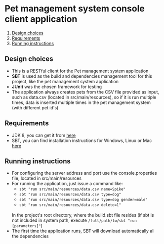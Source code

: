 # Pet management system console client application

<ol>
    <li><a href="#design">Design choices</a></li>
    <li><a href="#requirements">Requirements</a></li>
    <li><a href="#instructions">Running instructions</a></li>
</ol>

**<a name="design"><h2>Design choices</h2></a>**
<ul>
    <li> This is a RESTful client for the Pet management system application</li>
    <li><b>SBT</b> is used as the build and dependencies management tool for this project, like the pet management system application</li>
    <li><b>JUnit</b> was the chosen framework for testing</li>
    <li>The application always creates pets from the CSV file provided as input, such as data.csv (located in src/main/resources), so if it is run multiple times, data is inserted multiple times in the pet management system (with different pet id's) </li>
</ul>

**<a name="requirements"><h2>Requirements</h2></a>**
<ul>
    <li>JDK 8, you can get it from <a href="http://www.oracle.com/technetwork/java/javase/downloads/jdk8-downloads-2133151.html" target="_blank">here</a></li>
    <li>SBT, you can find installation instructions for Windows, Linux or Mac <a href="http://www.scala-sbt.org/0.13/docs/Setup.html" target="_blank">here</a></li>
</ul>

**<a name="instructions"><h2>Running instructions</h2></a>**
<ul>
    <li>For configuring the server address and port use the console.properties file, located in src/main/resources</li>
    <li>For running the application, just issue a command like:<br>
        <ul>
            <li><code>sbt "run src/main/resources/data.csv name=Spike"</code></li>
            <li><code>sbt "run src/main/resources/data.csv type=dog"</code></li>
            <li><code>sbt "run src/main/resources/data.csv type=dog gender=male"</code></li>
            <li><code>sbt "run src/main/resources/data.csv delete=1"</code></li>
        </ul><br>
        In the project's root directory, where the build.sbt file resides (if sbt is not included in system path, execute <code>/full/path/to/sbt "run [parameters]"</code>)
    </li>
    <li>The first time the application runs, SBT will download automatically all the dependencies</li>
</ul>
